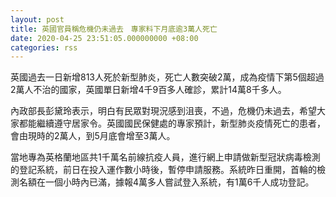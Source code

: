 ```yaml
---
layout: post
title: 英國官員稱危機仍未過去　專家料下月底逾3萬人死亡
date: 2020-04-25 23:51:05.000000000 +08:00
categories: rss
---
```


英國過去一日新增813人死於新型肺炎，死亡人數突破2萬，成為疫情下第5個超過2萬人不治的國家，英國單日新增4千9百多人確診，累計14萬8千多人。

內政部長彭黛玲表示，明白有民眾對現況感到沮喪，不過，危機仍未過去，希望大家都能繼續遵守居家令。英國國民保健處的專家預計，新型肺炎疫情死亡的患者，會由現時的2萬人，到5月底會增至3萬人。

當地專為英格蘭地區共1千萬名前線抗疫人員，進行網上申請做新型冠狀病毒檢測的登記系統，前日在投入運作數小時後，暫停申請服務。系統昨日重開，首輪的檢測名額在一個小時內已滿，據報4萬多人嘗試登入系統，有1萬6千人成功登記。
